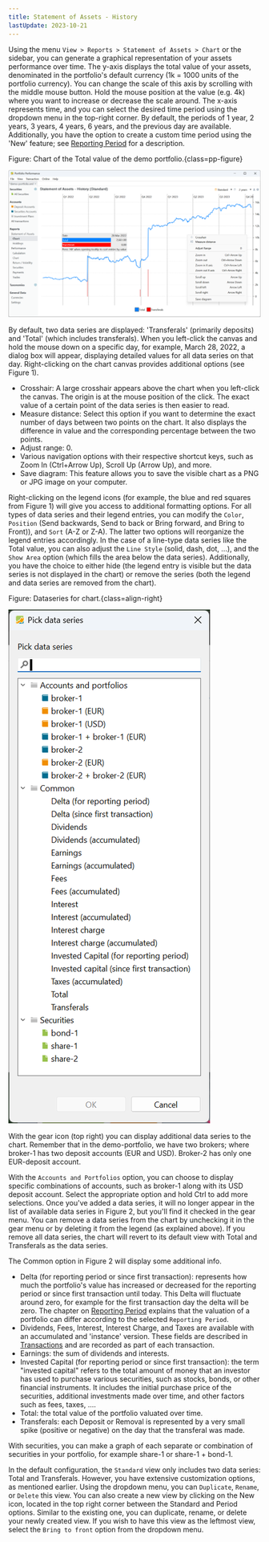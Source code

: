 ```yaml
---
title: Statement of Assets - History
lastUpdate: 2023-10-21
---
```


Using the menu `View > Reports > Statement of Assets > Chart` or the sidebar, you can generate a graphical representation of your assets performance over time. The y-axis displays the total value of your assets, denominated in the portfolio's default currency (1k = 1000 units of the portfolio currency). You can change the scale of this axis by scrolling with the middle mouse button. Hold the mouse position at the value (e.g. 4k) where you want to increase or decrease the scale around.  The x-axis represents time, and you can select the desired time period using the dropdown menu in the top-right corner. By default, the periods of 1 year, 2 years, 3 years, 4 years, 6 years, and the previous day are available. Additionally, you have the option to create a custom time period using the 'New' feature; see [Reporting Period](../../concepts/reporting-period.md) for a description.


Figure: Chart of the Total value of the demo portfolio.{class=pp-figure}

![](../../images/sb-reports-chart.svg)

By default, two data series are displayed: 'Transferals' (primarily deposits) and 'Total' (which includes transferals). When you left-click the canvas and hold the mouse down on a specific day, for example, March 28, 2022, a dialog box will appear, displaying detailed values for all data series on that day. Right-clicking on the chart canvas provides additional options (see Figure 1).

- Crosshair: A large crosshair appears above the chart when you left-click the canvas. The origin is at the mouse position of the click. The exact value of a certain point of the data series is then easier to read.
- Measure distance: Select this option if you want to determine the exact number of days between two points on the chart. It also displays the difference in value and the corresponding percentage between the two points.
- Adjust range: 0.
- Various navigation options with their respective shortcut keys, such as Zoom In (Ctrl+Arrow Up), Scroll Up (Arrow Up), and more.
- Save diagram: This feature allows you to save the visible chart as a PNG or JPG image on your computer.

Right-clicking on the legend icons (for example, the blue and red squares from Figure 1) will give you access to additional formatting options. For all types of data series and their legend entries, you can modify the `Color`, `Position` (Send backwards, Send to back or Bring forward, and Bring to Front)), and `Sort` (A-Z or Z-A). The latter two options will reorganize the legend entries accordingly. In the case of a line-type data series like the Total value, you can also adjust the `Line Style` (solid, dash, dot, ...), and the `Show Area` option (which fills the area below the data series). Additionally, you have the choice to either hide (the legend entry is visible but the data series is not displayed in the chart) or remove the series (both the legend and data series are removed from the chart).

Figure: Dataseries for chart.{class=align-right}

![](../../images/sb-reports-chart-gear-add-dataseries.png)

With the gear icon (top right) you can display additional data series to the chart. Remember that in the demo-portfolio, we have two brokers; where broker-1 has two deposit accounts (EUR and USD). Broker-2 has only one EUR-deposit account.

With the `Accounts and Portfolios` option, you can choose to display specific combinations of accounts, such as broker-1 along with its USD deposit account. Select the appropriate option and hold Ctrl to add more selections. Once you've added a data series, it will no longer appear in the list of available data series in Figure 2, but you'll find it checked in the gear menu. You can remove a data series from the chart by unchecking it in the gear menu or by deleting it from the legend (as explained above). If you remove all data series, the chart will revert to its default view with Total and Transferals as the data series.

The Common option in Figure 2 will display some additional info.

- Delta (for reporting period or since first transaction): represents how much the portfolio's value has increased or decreased for the reporting period or since first transaction until today. This Delta will fluctuate around zero, for example for the first transaction day the delta will be zero. The chapter on [Reporting Period](../../concepts/reporting-period.md) explains that the valuation of a portfolio can differ according to the selected `Reporting Period`.
- Dividends, Fees, Interest, Interest Charge, and Taxes are available with an accumulated and 'instance' version. These fields are described in [Transactions](../../concepts/transaction.md) and are recorded as part of each transaction.
- Earnings: the sum of dividends and interests.
- Invested Capital (for reporting period or since first transaction): the term "invested capital" refers to the total amount of money that an investor has used to purchase various securities, such as stocks, bonds, or other financial instruments. It includes the initial purchase price of the securities, additional investments made over time, and other factors such as fees, taxes, ....
- Total: the total value of the portfolio valuated over time.
- Transferals: each Deposit or Removal is represented by a very small spike (positive or negative) on the day that the transferal was made.

With securities, you can make a graph of each separate or combination of securities in your portfolio, for example share-1 or share-1 + bond-1.

In the default configuration, the `Standard` view only includes two data series: Total and Transferals. However, you have extensive customization options, as mentioned earlier. Using the dropdown menu, you can `Duplicate`, `Rename`, or `Delete` this view. You can also create a new view by clicking on the New icon, located in the top right corner between the Standard and Period options. Similar to the existing one, you can duplicate, rename, or delete your newly created view. If you wish to have this view as the leftmost view, select the `Bring to front` option from the dropdown menu.








